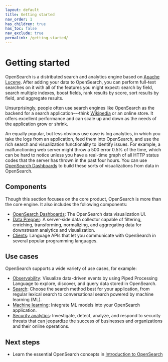 ```yaml
---
layout: default
title: Getting started
nav_order: 1
has_children: true
has_toc: false
nav_exclude: true
permalink: /getting-started/
---
```


# Getting started

OpenSearch is a distributed search and analytics engine based on [Apache Lucene](https://lucene.apache.org/). After adding your data to OpenSearch, you can perform full-text searches on it with all of the features you might expect: search by field, search multiple indexes, boost fields, rank results by score, sort results by field, and aggregate results.

Unsurprisingly, people often use search engines like OpenSearch as the backend for a search application---think [Wikipedia](https://en.wikipedia.org/wiki/Wikipedia:FAQ/Technical#What_software_is_used_to_run_Wikipedia?) or an online store. It offers excellent performance and can scale up and down as the needs of the application grow or shrink.

An equally popular, but less obvious use case is log analytics, in which you take the logs from an application, feed them into OpenSearch, and use the rich search and visualization functionality to identify issues. For example, a malfunctioning web server might throw a 500 error 0.5% of the time, which can be hard to notice unless you have a real-time graph of all HTTP status codes that the server has thrown in the past four hours. You can use [OpenSearch Dashboards]({{site.url}}{{site.baseurl}}/dashboards/index/) to build these sorts of visualizations from data in OpenSearch.

## Components

Though this section focuses on the core product, OpenSearch is more than the core engine. It also includes the following components:

- [OpenSearch Dashboards]({{site.url}}{{site.baseurl}}/dashboards/index/): The OpenSearch data visualization UI.
- [Data Prepper]({{site.url}}{{site.baseurl}}/data-prepper/): A server-side data collector capable of filtering, enriching, transforming, normalizing, and aggregating data for downstream analytics and visualization.
- [Clients]({{site.url}}{{site.baseurl}}/clients/): Language APIs that let you communicate with OpenSearch in several popular programming languages.

## Use cases

OpenSearch supports a wide variety of use cases, for example:

- [Observability]({{site.url}}{{site.baseurl}}/observing-your-data/): Visualize data-driven events by using Piped Processing Language to explore, discover, and query data stored in OpenSearch.
- [Search]({{site.url}}{{site.baseurl}}/search-plugins/): Choose the search method best for your application, from regular lexical search to conversational search powered by machine learning (ML).
- [Machine learning]({{site.url}}{{site.baseurl}}/ml-commons-plugin/): Integrate ML models into your OpenSearch application.
- [Security analytics]({{site.url}}{{site.baseurl}}/security-analytics/): Investigate, detect, analyze, and respond to security threats that can jeopardize the success of businesses and organizations and their online operations. 

## Next steps

- Learn the essential OpenSearch concepts in [Introduction to OpenSearch]({{site.url}}{{site.baseurl}}/getting-started/intro/)